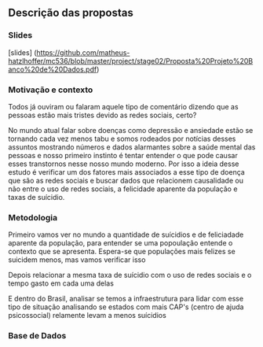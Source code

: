 ## Descrição das propostas

### Slides

[slides] (https://github.com/matheus-hatzlhoffer/mc536/blob/master/project/stage02/Proposta%20Projeto%20Banco%20de%20Dados.pdf)

### Motivação e contexto

Todos já ouviram ou falaram aquele tipo de comentário dizendo que as pessoas estão mais tristes devido as redes sociais, certo? 

No mundo atual falar sobre doenças como depressão e ansiedade estão se tornando cada vez menos tabu e somos rodeados por notícias desses assuntos mostrando números e dados alarmantes sobre a saúde mental das pessoas e nosso primeiro instinto é tentar entender o que pode causar esses transtornos nesse nosso mundo moderno. Por isso a ideia desse estudo é verificar um dos fatores mais associados a esse tipo de doença que são as redes sociais e buscar dados que relacionem causalidade ou não entre o uso de redes sociais, a felicidade aparente da população e taxas de suícidio.

### Metodologia

Primeiro vamos ver no mundo a quantidade de suícidios e de feliciadade aparente da população, para entender se uma popoulação entende o contexto que se apresenta. Espera-se que populações mais felizes se suicidem menos, mas vamos verificar isso

Depois relacionar a mesma taxa de suícidio com o uso de redes sociais e o tempo gasto em cada uma delas

E dentro do Brasil, analisar se temos a infraestrutura para lidar com esse tipo de situação analisando se estados com mais CAP's (centro de ajuda psicossocial) relamente levam a menos suícidios 

### Base de Dados
